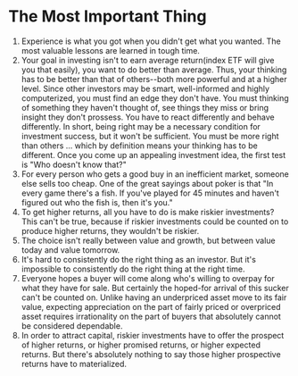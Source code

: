 # The Most Important Thing

1. Experience is what you got when you didn't get what you wanted. The most valuable lessons are learned in tough time.
2. Your goal in investing isn't to earn average return(index ETF will give you that easily), you want to do better than average. Thus, your thinking has to be 
better than that of others--both more powerful and at a higher level. Since other investors may be smart, well-informed and highly computerized, you must find an edge they don't have. You must thinking of something they haven't thought of, see things they miss or bring insight they don't prossess. You have to react differently and behave differently. In short, being right may be a necessary condition for investment success, but it won't be sufficient. You must be more right than others ... which by definition means your thinking has to be different. Once you come up an appealing investment idea, the first test is "Who doesn't know that?"
3. For every person who gets a good buy in an inefficient market, someone else sells too cheap. One of the great sayings about poker is that "In every game there's a fish. If you've played for 45 minutes and haven't figured out who the fish is, then it's you."
4. To get higher returns, all you have to do is make riskier investments? This can't be true, because if riskier investments could be counted on to produce higher returns, they wouldn't be riskier. 
5. The choice isn't really between value and growth, but between value today and value tomorrow. 
6. It's hard to consistently do the right thing as an investor. But it's impossible to consistently do the right thing at the right time.
7. Everyone hopes a buyer will come along who's willing to overpay for what they have for sale. But certainly the hoped-for arrival of this sucker can't be counted on. Unlike having an underpriced asset move to its fair value, expecting appreciation on the part of fairly priced or overpriced asset requires irrationality on the part of buyers that absolutely cannot be considered dependable.
8. In order to attract capital, riskier investments have to offer the prospect of higher returns, or higher promised returns, or higher expected returns. But there's absolutely nothing to say those higher prospective returns have to materialized. 
